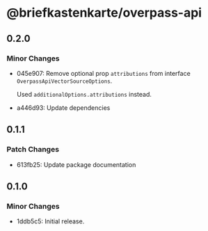 # @briefkastenkarte/overpass-api

## 0.2.0

### Minor Changes

- 045e907: Remove optional prop `attributions` from interface `OverpassApiVectorSourceOptions`.

    Used `additionalOptions.attributions` instead.

- a446d93: Update dependencies

## 0.1.1

### Patch Changes

- 613fb25: Update package documentation

## 0.1.0

### Minor Changes

- 1ddb5c5: Initial release.
